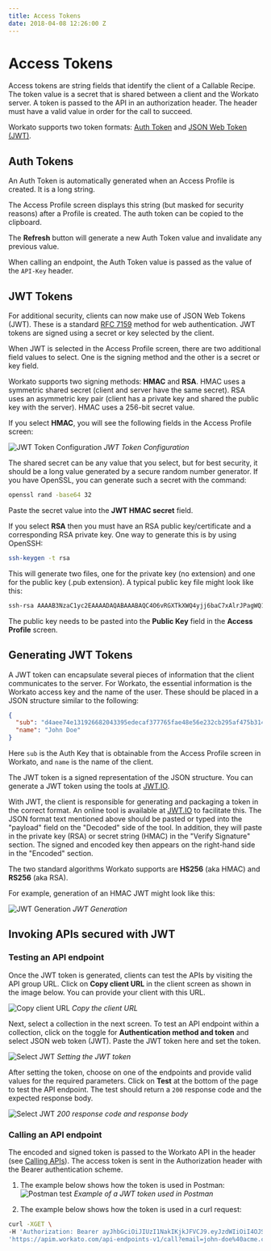 ```yaml
---
title: Access Tokens
date: 2018-04-08 12:26:00 Z
---
```

# Access Tokens

Access tokens are string fields that identify the client of a Callable Recipe. The token value is a secret that is shared between a client and the Workato server. A token is passed to the API in an authorization header. The header must have a valid value in order for the call to succeed.

Workato supports two token formats: [Auth Token](#auth-tokens) and [JSON Web Token (JWT)](#jwt-tokens).

## Auth Tokens

An Auth Token is automatically generated when an Access Profile is created. It is a long string.

The Access Profile screen displays this string (but masked for security reasons) after a Profile is created. The auth token can be copied to the clipboard.

The **Refresh** button will generate a new Auth Token value and invalidate any previous value.

When calling an endpoint, the Auth Token value is passed as the value of the `API-Key` header.

## JWT Tokens

For additional security, clients can now make use of JSON Web Tokens (JWT). These is a standard [RFC 7159](https://tools.ietf.org/html/rfc7519) method for web authentication. JWT tokens are signed using a secret or key selected by the client.

When JWT is selected in the Access Profile screen, there are two additional field values to select. One is the signing method and the other is a secret or key field.

Workato supports two signing methods: **HMAC** and **RSA**. HMAC uses a symmetric shared secret (client and server have the same secret). RSA uses an asymmetric key pair (client has a private key and shared the public key with the server). HMAC uses a 256-bit secret value.

If you select **HMAC**, you will see the following fields in the Access Profile screen:

![JWT Token Configuration](/assets/images/api-mgmt/jwt-token-config.png)
*JWT Token Configuration*

The shared secret can be any value that you select, but for best security, it should be a long value generated by a secure random number generator. If you have OpenSSL, you can generate such a secret with the command:

```bash
openssl rand -base64 32
```

Paste the secret value into the **JWT HMAC secret** field.

If you select **RSA** then you must have an RSA public key/certificate and a corresponding RSA private key. One way to generate this is by using OpenSSH:

```bash
ssh-keygen -t rsa
```

This will generate two files, one for the private key (no extension) and one for the public key (.pub extension). A typical public key file might look like this:

```bash
ssh-rsa AAAAB3NzaC1yc2EAAAADAQABAAABAQC4O6vRGXTkXWQ4yjj6baC7xAlrJPagWQ1WgI7RBUfk5PRPyD88Lp1vqe0CqshOIEeIVca3mD+W0YtJGlu4IaFh2gIC0W2lQY+3yXkzw2IQvnK1jjzxLJ6Dho7Vh3kLVqlmDB0ABdFhoU+vZf19AnLMqGhmu81xXoutK89MJAfvGFWbZ/zfM/yl9aqTOVrEJFpUxloL2IY/EAiUqblRTH5KWtimetEPF8VG3hu/YeU/5/CzPGZaLKUOcO3k0A6a6iIA2ruV180QN0FmgrCUsQ6oA6vWZsY1LuJm3bnLv7KJApR+WYqp7OCMlhk67N7zxkbZqNb2+eyUCx7E2SFCjFkR jdart@bear
```

The public key needs to be pasted into the **Public Key** field in the **Access Profile** screen.

## Generating JWT Tokens

A JWT token can encapsulate several pieces of information that the client communicates to the server. For Workato, the essential information is the Workato access key and the name of the user. These should be placed in a JSON structure similar to the following:

```json
{
  "sub": "d4aee74e131926682043395edecaf377765fae48e56e232cb295af475b314545",
  "name": "John Doe"
}
```

Here `sub` is the Auth Key that is obtainable from the Access Profile screen in Workato, and `name` is the name of the client.

The JWT token is a signed representation of the JSON structure. You can generate a JWT token using the tools at [JWT.IO](https://jwt.io/).

With JWT, the client is responsible for generating and packaging a token in the correct format. An online tool is available at [JWT.IO](https://jwt.io/) to facilitate this. The JSON format text mentioned above should be pasted or typed into the "payload" field on the "Decoded" side of the tool. In addition, they will paste in the private key (RSA) or secret string (HMAC) in the "Verify Signature" section. The signed and encoded key then appears on the right-hand side in the "Encoded" section.

The two standard algorithms Workato supports are **HS256** (aka HMAC) and **RS256** (aka RSA).

For example, generation of an HMAC JWT might look like this:

![JWT Generation](/assets/images/api-mgmt/jwt-generation.png)
*JWT Generation*


## Invoking APIs secured with JWT

### Testing an API endpoint
Once the JWT token is generated, clients can test the APIs by visiting the API group URL. Click on **Copy client URL** in the client screen as shown in the image below. You can provide your client with this URL.

![Copy client URL](/assets/images/api-mgmt/copy-client-url.png)
*Copy the client URL*

Next, select a collection in the next screen. To test an API endpoint within a collection, click on the toggle for **Authentication method and token** and select JSON web token (JWT). Paste the JWT token here and set the token.

![Select JWT](/assets/images/api-mgmt/set-jwt-token.png)
*Setting the JWT token*

After setting the token, choose on one of the endpoints and provide valid values for the required parameters. Click on **Test** at the bottom of the page to test the API endpoint. The test should return a `200` response code and the expected response body.

![Select JWT](/assets/images/api-mgmt/test-success.png)
*200 response code and response body*

### Calling an API endpoint

The encoded and signed token is passed to the Workato API in the header (see [Calling APIs](/api-mgmt/calling-apis.md)). The access token is sent in the Authorization header with the Bearer authentication scheme.

1. The example below shows how the token is used in Postman:
![Postman test](/assets/images/api-mgmt/postman-eg.png)
*Example of a JWT token used in Postman*

2. The example below shows how the token is used in a curl request:
```bash
curl -XGET \
-H 'Authorization: Bearer ayJhbGciOiJIUzI1NakIKjkJFVCJ9.eyJzdWIiOiI4OJSIFMLLdkZTY0ZWZkNDY1MTcyMjk2MDA2ZTlmNDEwNGEzOGJmMDAzZTk0YmYyYzRiMzhjYzg3ZDgwYjU0ODk1IiwibmFtZSI6os9fvaG4gRG9lIn0.D_ZHmYZkbRAFQeL' \
'https://apim.workato.com/api-endpoints-v1/call?email=john-doe%40acme.com'
```
